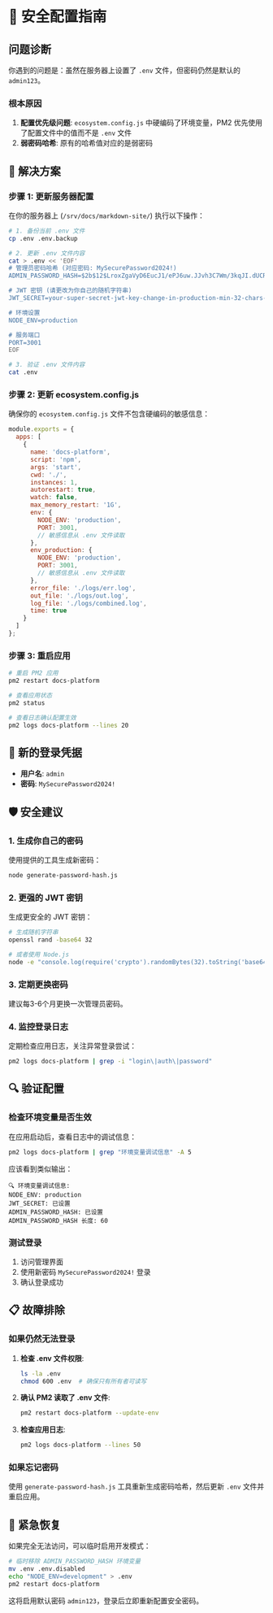 # 🔐 安全配置指南

## 问题诊断

你遇到的问题是：虽然在服务器上设置了 `.env` 文件，但密码仍然是默认的 `admin123`。

### 根本原因

1. **配置优先级问题**: `ecosystem.config.js` 中硬编码了环境变量，PM2 优先使用了配置文件中的值而不是 `.env` 文件
2. **弱密码哈希**: 原有的哈希值对应的是弱密码

## 🚀 解决方案

### 步骤 1: 更新服务器配置

在你的服务器上 (`/srv/docs/markdown-site/`) 执行以下操作：

```bash
# 1. 备份当前 .env 文件
cp .env .env.backup

# 2. 更新 .env 文件内容
cat > .env << 'EOF'
# 管理员密码哈希 (对应密码: MySecurePassword2024!)
ADMIN_PASSWORD_HASH=$2b$12$LroxZgaVyD6EucJ1/ePJ6uw.JJvh3C7Wm/3kqJI.dUCRYBT7pIxKe

# JWT 密钥 (请更改为你自己的随机字符串)
JWT_SECRET=your-super-secret-jwt-key-change-in-production-min-32-chars-$(date +%s)

# 环境设置
NODE_ENV=production

# 服务端口
PORT=3001
EOF

# 3. 验证 .env 文件内容
cat .env
```

### 步骤 2: 更新 ecosystem.config.js

确保你的 `ecosystem.config.js` 文件不包含硬编码的敏感信息：

```javascript
module.exports = {
  apps: [
    {
      name: 'docs-platform',
      script: 'npm',
      args: 'start',
      cwd: './',
      instances: 1,
      autorestart: true,
      watch: false,
      max_memory_restart: '1G',
      env: {
        NODE_ENV: 'production',
        PORT: 3001,
        // 敏感信息从 .env 文件读取
      },
      env_production: {
        NODE_ENV: 'production',
        PORT: 3001,
        // 敏感信息从 .env 文件读取
      },
      error_file: './logs/err.log',
      out_file: './logs/out.log',
      log_file: './logs/combined.log',
      time: true
    }
  ]
};
```

### 步骤 3: 重启应用

```bash
# 重启 PM2 应用
pm2 restart docs-platform

# 查看应用状态
pm2 status

# 查看日志确认配置生效
pm2 logs docs-platform --lines 20
```

## 🔑 新的登录凭据

- **用户名**: `admin`
- **密码**: `MySecurePassword2024!`

## 🛡️ 安全建议

### 1. 生成你自己的密码

使用提供的工具生成新密码：

```bash
node generate-password-hash.js
```

### 2. 更强的 JWT 密钥

生成更安全的 JWT 密钥：

```bash
# 生成随机字符串
openssl rand -base64 32

# 或者使用 Node.js
node -e "console.log(require('crypto').randomBytes(32).toString('base64'))"
```

### 3. 定期更换密码

建议每3-6个月更换一次管理员密码。

### 4. 监控登录日志

定期检查应用日志，关注异常登录尝试：

```bash
pm2 logs docs-platform | grep -i "login\|auth\|password"
```

## 🔍 验证配置

### 检查环境变量是否生效

在应用启动后，查看日志中的调试信息：

```bash
pm2 logs docs-platform | grep "环境变量调试信息" -A 5
```

应该看到类似输出：
```
🔍 环境变量调试信息:
NODE_ENV: production
JWT_SECRET: 已设置
ADMIN_PASSWORD_HASH: 已设置
ADMIN_PASSWORD_HASH 长度: 60
```

### 测试登录

1. 访问管理界面
2. 使用新密码 `MySecurePassword2024!` 登录
3. 确认登录成功

## 📋 故障排除

### 如果仍然无法登录

1. **检查 .env 文件权限**:
   ```bash
   ls -la .env
   chmod 600 .env  # 确保只有所有者可读写
   ```

2. **确认 PM2 读取了 .env 文件**:
   ```bash
   pm2 restart docs-platform --update-env
   ```

3. **检查应用日志**:
   ```bash
   pm2 logs docs-platform --lines 50
   ```

### 如果忘记密码

使用 `generate-password-hash.js` 工具重新生成密码哈希，然后更新 `.env` 文件并重启应用。

## 🚨 紧急恢复

如果完全无法访问，可以临时启用开发模式：

```bash
# 临时移除 ADMIN_PASSWORD_HASH 环境变量
mv .env .env.disabled
echo "NODE_ENV=development" > .env
pm2 restart docs-platform
```

这将启用默认密码 `admin123`，登录后立即重新配置安全密码。
